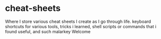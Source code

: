 # cheat-sheets
Where I store various cheat sheets I create as I go through life. keyboard shortcuts for various tools, tricks i learned, shell scripts or commands that i found useful, and such malarkey
Welcome
